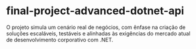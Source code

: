 # final-project-advanced-dotnet-api
O projeto simula um cenário real de negócios, com ênfase na criação de soluções escaláveis, testáveis e alinhadas às exigências do mercado atual de desenvolvimento corporativo com .NET.

